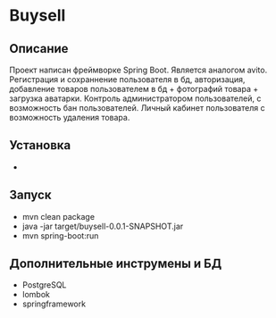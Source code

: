 # Buysell

## Описание 
Проект написан фреймворке Spring Boot. Является аналогом avito.
Регистрация и сохраннение пользователя в бд, авторизация, добавление товаров пользователем в бд + фотографий товара + загрузка аватарки. Контроль администратором пользователей, с возможность бан пользователей. Личный кабинет пользователя с возможность удаления товара.

## Установка
- 

## Запуск
- mvn clean package
- java -jar target/buysell-0.0.1-SNAPSHOT.jar
- mvn spring-boot:run

## Дополнительные инструмены и БД
- PostgreSQL
- lombok
- springframework
